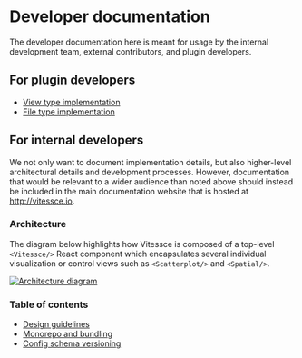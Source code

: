 # Developer documentation

The developer documentation here is meant for usage by the internal development team, external contributors, and plugin developers.

## For plugin developers

- [View type implementation](./plugin-view-types.md)
- [File type implementation](./plugin-file-types.md)

## For internal developers

We not only want to document implementation details, but also higher-level architectural details and development processes.
However, documentation that would be relevant to a wider audience than noted above should instead be included in the main documentation website that is hosted at http://vitessce.io.

### Architecture

The diagram below highlights how Vitessce is composed of a top-level `<Vitessce/>` React component which encapsulates several individual visualization or control views such as `<Scatterplot/>` and `<Spatial/>`.

<a href="https://docs.google.com/drawings/d/1vS6wP1vs5QepLhXGDRww7LR505HJ-aIqnGn9O19f6xg/edit" target="_blank">
    <img
        src="https://docs.google.com/drawings/d/e/2PACX-1vSoB3YGPxOTKnFOpYHeHX4JruHnibGXruM36uAZtuvPQNM3a7F4uS3q4b5jwGNQ6TJ7bQ9IPB32rdle/pub?w=650"
        alt="Architecture diagram"
        className="ar-16x9"
    />
</a>

### Table of contents

- [Design guidelines](./design-guidelines.md)
- [Monorepo and bundling](./monorepo-and-bundling.md)
- [Config schema versioning](./config-schema-versioning.md)
